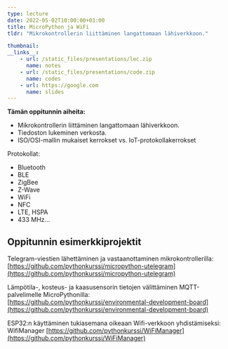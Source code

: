```yaml
---
type: lecture
date: 2022-05-02T10:00:00+03:00
title: MicroPython ja WiFi
tldr: "Mikrokontrollerin liittäminen langattomaan lähiverkkoon."

thumbnail: 
__links__: 
    - url: /static_files/presentations/lec.zip
      name: notes
    - url: /static_files/presentations/code.zip
      name: codes
    - url: https://google.com
      name: slides
---
```


**Tämän oppitunnin aiheita:**

* Mikrokontrollerin liittäminen langattomaan lähiverkkoon.
* Tiedoston lukeminen verkosta.
* ISO/OSI-mallin mukaiset kerrokset vs. IoT-protokollakerrokset

Protokollat:

* Bluetooth
* BLE
* ZigBee
* Z-Wave
* WiFi
* NFC
* LTE, HSPA
* 433 MHz...

## Oppitunnin esimerkkiprojektit

Telegram-viestien lähettäminen ja vastaanottaminen mikrokontrollerilla: [https://github.com/pythonkurssi/micropython-utelegram](https://github.com/pythonkurssi/micropython-utelegram)

Lämpötila-, kosteus- ja kaasusensorin tietojen välittäminen MQTT-palvelimelle MicroPythonilla: [https://github.com/pythonkurssi/environmental-development-board](https://github.com/pythonkurssi/environmental-development-board)

ESP32:n käyttäminen tukiasemana oikeaan Wifi-verkkoon yhdistämiseksi: WifiManager [https://github.com/pythonkurssi/WiFiManager](https://github.com/pythonkurssi/WiFiManager)